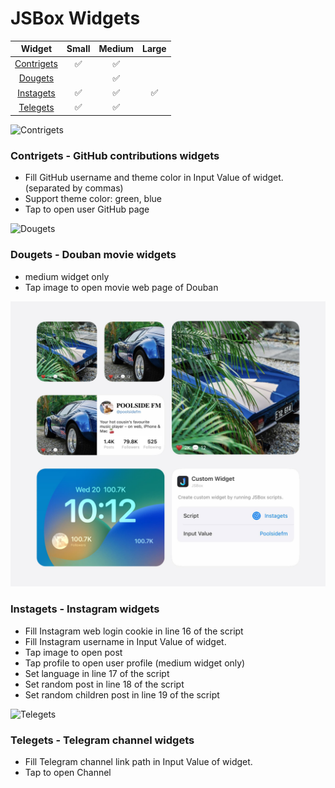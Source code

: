 # JSBox Widgets

Widget|Small|Medium|Large
:-:|:-:|:-:|:-:
[Contrigets](https://github.com/Neurogram-R/JSBox/blob/main/Widgets/README.md#contrigets---github-contributions-widgets)|✅|✅|
[Dougets](https://github.com/Neurogram-R/JSBox/blob/main/Widgets/README.md#dougets---douban-movie-widgets)||✅|
[Instagets](https://github.com/Neurogram-R/JSBox/blob/main/Widgets/README.md#instagets---instagram-widgets)|✅|✅|✅
[Telegets](https://github.com/Neurogram-R/JSBox/blob/main/Widgets/README.md#telegets---telegram-channel-widgets)|✅|✅|

![Contrigets](https://raw.githubusercontent.com/Neurogram-R/JSBox/main/Widgets/Material/Contrigets.png)

### Contrigets - GitHub contributions widgets
- Fill GitHub username and theme color in Input Value of widget. (separated by commas)
- Support theme color: green, blue
- Tap to open user GitHub page

![Dougets](https://raw.githubusercontent.com/Neurogram-R/JSBox/main/Widgets/Material/Dougets.png)

### Dougets - Douban movie widgets
- medium widget only
- Tap image to open movie web page of Douban

![Instagets](https://raw.githubusercontent.com/Neurogram-R/JSBox/main/Widgets/Material/Instagets.jpg)
### Instagets - Instagram widgets
- Fill Instagram web login cookie in line 16 of the script
- Fill Instagram username in Input Value of widget.
- Tap image to open post
- Tap profile to open user profile (medium widget only)
- Set language in line 17 of the script
- Set random post in line 18 of the script
- Set random children post in line 19 of the script

![Telegets](https://raw.githubusercontent.com/Neurogram-R/JSBox/main/Widgets/Material/Telegets.png)
### Telegets - Telegram channel widgets
- Fill Telegram channel link path in Input Value of widget.
- Tap to open Channel
